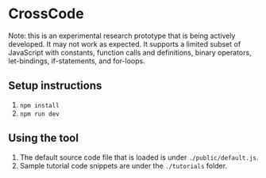 # CrossCode

Note: this is an experimental research prototype that is being actively developed. It may not work as expected. It supports a limited subset of JavaScript with constants, function calls and definitions, binary operators, let-bindings, if-statements, and for-loops.

## Setup instructions
1. `npm install`
2. `npm run dev`

## Using the tool
1. The default source code file that is loaded is under `./public/default.js`.
2. Sample tutorial code snippets are under the `./tutorials` folder.
